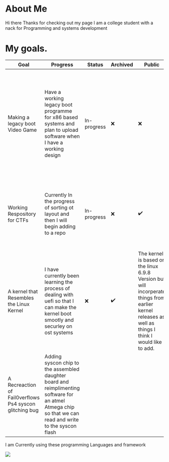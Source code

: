 # About Me

Hi there Thanks for checking out my page I am a college student with a nack for Programming and systems development

# My goals.


| Goal | Progress | Status | Archived | Public | Details |
| ---- | -------- | ------ | -------- | ------ | ------- |
| Making a legacy boot Video Game | Have a working legacy boot programme for x86 based systems and plan to upload software when I have a working design |  In-progress | &#x274c; | &#x274c; | The idea is to create a legacy boot program that fits in a 512 boot sector and runs in 16-bit real mod.  It is all written in x86 assembly |
| Working Respository for CTFs | Currently In the progress of sorting ot layout and then I will begin adding to a repo |  In-progress | &#x274c; | ✔️ | This will be alist of all CTFs I have taken part in recently From ~2023 onwards |
| A kernel that Resembles the Linux Kernel | I have currently been learning the process of dealing with uefi so that I can make the kernel boot smootly and securley on ost systems | &#x274c; | ✔️ |  The kernel is based on the linux 6.9.8 Version but will incorperate things from earlier kernel releases as well as things I think I would like to add. |  In-progress |
| A Recreaction of Fail0verflows Ps4 syscon glitching bug | Adding syscon chip to the assembled daughter board and reimplimenting software for an atmel Atmega chip so that we can read and write to the syscon flash | 


I am Currently using these programming Languages and framework 

<img src='https://upload.wikimedia.org/wikipedia/commons/thumb/1/18/C_Programming_Language.svg/380px-C_Programming_Language.svg.png?20201031132917'/>
